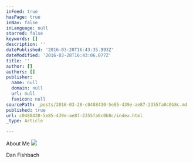 ```yaml
---
inFeed: true
hasPage: true
inNav: false
inLanguage: null
starred: false
keywords: []
description: ''
datePublished: '2016-03-28T16:43:35.993Z'
dateModified: '2016-03-28T16:43:06.077Z'
title: ''
author: []
authors: []
publisher:
  name: null
  domain: null
  url: null
  favicon: null
sourcePath: _posts/2016-03-28-c0488430-5e85-439e-ae87-2355fa0c0b8c.md
published: true
url: c0488430-5e85-439e-ae87-2355fa0c0b8c/index.html
_type: Article

---
```

About Me
![](https://the-grid-user-content.s3-us-west-2.amazonaws.com/854cb989-9074-40a9-b019-8fe20217dc01.jpg)

Dan Fishbach